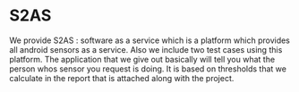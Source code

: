 S2AS
====

We provide S2AS : software as a service which is a platform which provides all android sensors as a service. Also we include two test cases using this platform. The application that we give out basically will tell you what the person whos sensor you request is doing. It is based on thresholds that we calculate in the report that is attached along with the project. 
